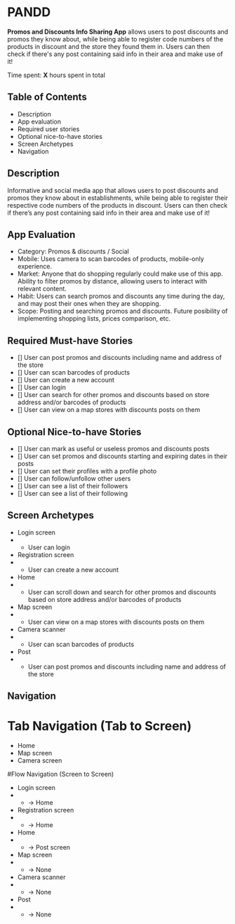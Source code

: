 # PANDD
**Promos and Discounts Info Sharing App** allows users to post discounts and promos they know about, while being able to register code numbers of the products in discount and the store they found them in. Users can then check if there's any post containing said info in their area and make use of it!

Time spent: **X** hours spent in total

## Table of Contents
* Description
* App evaluation
* Required user stories
* Optional nice-to-have stories
* Screen Archetypes
* Navigation

## Description
Informative and social media app that allows users to post discounts and promos they know about in establishments, while being able to register their respective code numbers of the products in discount. Users can then check if there’s any post containing said info in their area and make use of it!

## App Evaluation
* Category: Promos & discounts / Social
* Mobile: Uses camera to scan barcodes of products, mobile-only experience.
* Market: Anyone that do shopping regularly could make use of this app. Ability to filter promos by distance, allowing users to interact with relevant content.
* Habit: Users can search promos and discounts any time during the day, and may post their ones when they are shopping.
* Scope: Posting and searching promos and discounts. Future posibility of implementing shopping lists, prices comparison, etc.

## Required Must-have Stories

* [] User can post promos and discounts including name and address of the store
* [] User can scan barcodes of products
* [] User can create a new account
* [] User can login
* [] User can search for other promos and discounts based on store address and/or barcodes of products
* [] User can view on a map stores with discounts posts on them

## Optional Nice-to-have Stories

* [] User can mark as useful or useless promos and discounts posts
* [] User can set promos and discounts starting and expiring dates in their posts
* [] User can set their profiles with a profile photo
* [] User can follow/unfollow other users
* [] User can see a list of their followers
* [] User can see a list of their following

## Screen Archetypes

* Login screen
* * User can login
* Registration screen
* * User can create a new account
* Home
* * User can scroll down and search for other promos and discounts based on store address and/or barcodes of products
* Map screen
* * User can view on a map stores with discounts posts on them
* Camera scanner
* * User can scan barcodes of products
* Post
* * User can post promos and discounts including name and address of the store

## Navigation

# Tab Navigation (Tab to Screen)

* Home
* Map screen
* Camera screen

#Flow Navigation (Screen to Screen)

* Login screen
* * → Home
* Registration screen
* * → Home
* Home
* * → Post screen
* Map screen
* * → None
* Camera scanner
* * → None
* Post
* * → None
